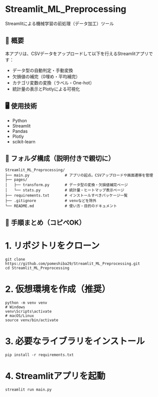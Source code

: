 # Streamlit_ML_Preprocessing
Streamlitによる機械学習の前処理（データ加工）ツール

## 📌 概要
本アプリは、CSVデータをアップロードして以下を行えるStreamlitアプリです：

- データ型の自動判定・手動変換
- 欠損値の補完（0埋め・平均補完）
- カテゴリ変数の変換（ラベル・One-hot）
- 統計量の表示とPlotlyによる可視化

## 🖥️ 使用技術
- Python
- Streamlit
- Pandas
- Plotly
- scikit-learn

## 📁 フォルダ構成（説明付きで親切に）
```
Streamlit_ML_Preprocessing/
├── main.py                # アプリの起点。CSVアップロードや画面遷移を管理
├── pages/
│   ├── transform.py       # データ型の変換・欠損値補完ページ
│   └── stats.py           # 統計量・ヒートマップ表示ページ
├── requirements.txt       # インストールすべきパッケージ一覧
├── .gitignore             # venvなどを除外
└── README.md              # 使い方・目的のドキュメント
```
## 🧭 手順まとめ（コピペOK）

# 1. リポジトリをクローン
```
git clone https://github.com/pomeshiba29/Streamlit_ML_Preprocessing.git
cd Streamlit_ML_Preprocessing
```
# 2. 仮想環境を作成（推奨）
```
python -m venv venv
# Windows
venv\Scripts\activate
# macOS/Linux
source venv/bin/activate
```
# 3. 必要なライブラリをインストール
```
pip install -r requirements.txt
```
# 4. Streamlitアプリを起動
```
streamlit run main.py
```
